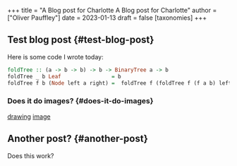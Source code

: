 +++
title = "A Blog post for Charlotte A Blog post for Charlotte"
author = ["Oliver Pauffley"]
date = 2023-01-13
draft = false
[taxonomies]
+++

## Test blog post {#test-blog-post}

Here is some code I wrote today:

```haskell
foldTree :: (a -> b -> b) -> b -> BinaryTree a -> b
foldTree _ b Leaf                = b
foldTree f b (Node left a right) =  foldTree f (foldTree f (f a b) left) right
```


### Does it do images? {#does-it-do-images}

[drawing](/ox-hugo/IMG_20231011_170658130.jpg)
[image](/ox-hugo/IMG_20231011_170658130.jpg)


## Another post? {#another-post}

Does this work?


[//]: # "Exported with love from a post written in Org mode"
[//]: # "- https://github.com/kaushalmodi/ox-hugo"
